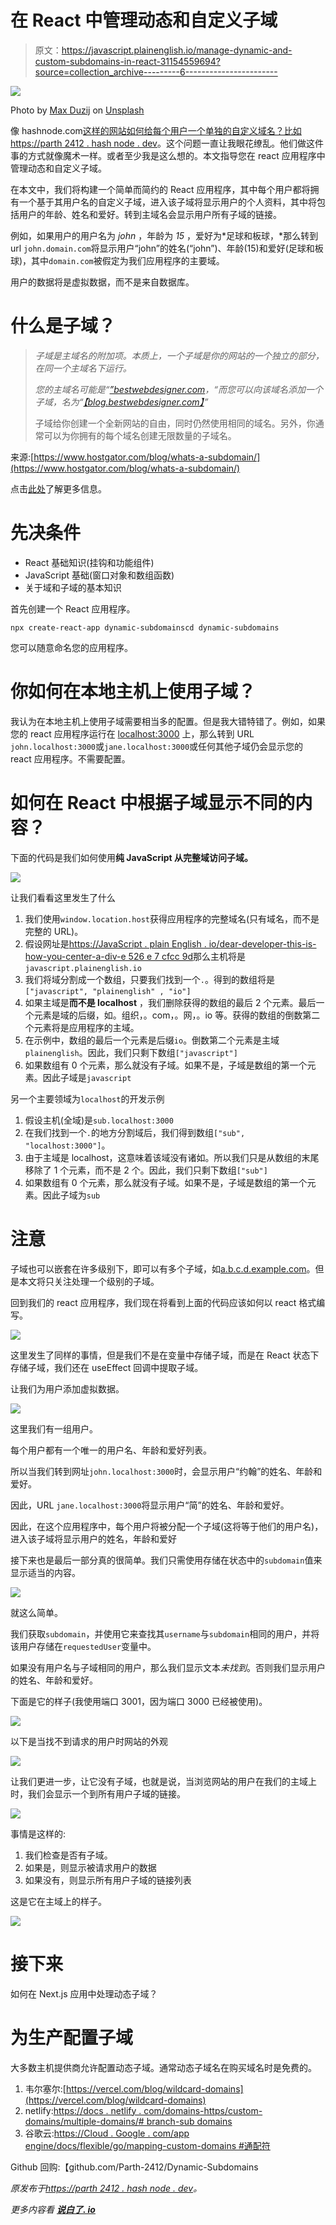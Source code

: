# 在 React 中管理动态和自定义子域

> 原文：<https://javascript.plainenglish.io/manage-dynamic-and-custom-subdomains-in-react-31154559694?source=collection_archive---------6----------------------->

![](img/af2e76e9111c50c286a0ba81834ae621.png)

Photo by [Max Duzij](https://unsplash.com/@max_duz?utm_source=medium&utm_medium=referral) on [Unsplash](https://unsplash.com?utm_source=medium&utm_medium=referral)

像 hashnode.com[这样的网站如何给每个用户一个单独的自定义域名？比如](http://hashnode.com)[https://parth 2412 . hash node . dev](https://parth2412.hashnode.dev/)。这个问题一直让我眼花缭乱。他们做这件事的方式就像魔术一样。或者至少我是这么想的。本文指导您在 react 应用程序中管理动态和自定义子域。

在本文中，我们将构建一个简单而简约的 React 应用程序，其中每个用户都将拥有一个基于其用户名的自定义子域，进入该子域将显示用户的个人资料，其中将包括用户的年龄、姓名和爱好。转到主域名会显示用户所有子域的链接。

例如，如果用户的用户名为 *john* ，年龄为 *15* ，爱好为*足球和板球，*那么转到 url `john.domain.com`将显示用户“john”的姓名(“john”)、年龄(15)和爱好(足球和板球)，其中`domain.com`被假定为我们应用程序的主要域。

用户的数据将是虚拟数据，而不是来自数据库。

# 什么是子域？

> *子域是主域名的附加项。本质上，一个子域是你的网站的一个独立的部分，在同一个主域名下运行。*
> 
> *您的主域名可能是“*[*”bestwebdesigner.com*](http://bestwebdesigner.com)*，“而您可以向该域名添加一个子域，名为“*[*【blog.bestwebdesigner.com】*](http://blog.bestwebdesigner.com)*”*
> 
> 子域给你创建一个全新网站的自由，同时仍然使用相同的域名。另外，你通常可以为你拥有的每个域名创建无限数量的子域名。

来源:[https://www.hostgator.com/blog/whats-a-subdomain/](https://www.hostgator.com/blog/whats-a-subdomain/)

点击[此处](https://www.hostgator.com/blog/whats-a-subdomain/)了解更多信息。

# 先决条件

*   React 基础知识(挂钩和功能组件)
*   JavaScript 基础(窗口对象和数组函数)
*   关于域和子域的基本知识

首先创建一个 React 应用程序。

```
npx create-react-app dynamic-subdomainscd dynamic-subdomains
```

您可以随意命名您的应用程序。

# 你如何在本地主机上使用子域？

我认为在本地主机上使用子域需要相当多的配置。但是我大错特错了。例如，如果您的 react 应用程序运行在 [localhost:3000](http://localhost:3000) 上，那么转到 URL `john.localhost:3000`或`jane.localhost:3000`或任何其他子域仍会显示您的 react 应用程序。不需要配置。

# 如何在 React 中根据子域显示不同的内容？

下面的代码是我们如何使用**纯 JavaScript 从完整域访问子域。**

![](img/2ac86e9d2cb0f784a6100df3812865cc.png)

让我们看看这里发生了什么

1.  我们使用`window.location.host`获得应用程序的完整域名(只有域名，而不是完整的 URL)。
2.  假设网址是[https://JavaScript . plain English . io/dear-developer-this-is-how-you-center-a-div-e 526 e 7 cfcc 9d](/dear-developer-this-is-how-you-center-a-div-e526e7cfcc9d)那么主机将是`javascript.plainenglish.io`
3.  我们将域分割成一个数组，只要我们找到一个`.`。得到的数组将是`["javascript", "plainenglish" , "io"]`
4.  如果主域是**而不是 localhost** ，我们删除获得的数组的最后 2 个元素。最后一个元素是域的后缀，如。组织，。com，。网，。io 等。获得的数组的倒数第二个元素将是应用程序的主域。
5.  在示例中，数组的最后一个元素是后缀`io`。倒数第二个元素是主域`plainenglish`。因此，我们只剩下数组`["javascript"]`
6.  如果数组有 0 个元素，那么就没有子域。如果不是，子域是数组的第一个元素。因此子域是`javascript`

另一个主要领域为`localhost`的开发示例

1.  假设主机(全域)是`sub.localhost:3000`
2.  在我们找到一个`.`的地方分割域后，我们得到数组`["sub", "localhost:3000"]`。
3.  由于主域是 localhost，这意味着该域没有诸如。所以我们只是从数组的末尾移除了 1 个元素，而不是 2 个。因此，我们只剩下数组`["sub"]`
4.  如果数组有 0 个元素，那么就没有子域。如果不是，子域是数组的第一个元素。因此子域为`sub`

# 注意

子域也可以嵌套在许多级别下，即可以有多个子域，如[a.b.c.d.example.com](http://a.b.c.d.example.com)。但是本文将只关注处理一个级别的子域。

回到我们的 react 应用程序，我们现在将看到上面的代码应该如何以 react 格式编写。

![](img/b87457539bea77acb3cd525571a01c3e.png)

这里发生了同样的事情，但是我们不是在变量中存储子域，而是在 React 状态下存储子域，我们还在 useEffect 回调中提取子域。

让我们为用户添加虚拟数据。

![](img/ad9def1a2d1195a39c6498d134bd3a5b.png)

这里我们有一组用户。

每个用户都有一个唯一的用户名、年龄和爱好列表。

所以当我们转到网址`john.localhost:3000`时，会显示用户“约翰”的姓名、年龄和爱好。

因此，URL `jane.localhost:3000`将显示用户“简”的姓名、年龄和爱好。

因此，在这个应用程序中，每个用户将被分配一个子域(这将等于他们的用户名)，进入该子域将显示用户的姓名，年龄和爱好

接下来也是最后一部分真的很简单。我们只需使用存储在状态中的`subdomain`值来显示适当的内容。

![](img/515c33da9475e2f3254424dee2545798.png)

就这么简单。

我们获取`subdomain`，并使用它来查找其`username`与`subdomain`相同的用户，并将该用户存储在`requestedUser`变量中。

如果没有用户名与子域相同的用户，那么我们显示文本*未找到*。否则我们显示用户的姓名、年龄和爱好。

下面是它的样子(我使用端口 3001，因为端口 3000 已经被使用)。

![](img/473aa6d19904f8f7a6102ba0a8fcad6c.png)

以下是当找不到请求的用户时网站的外观

![](img/9bc13855c5f3e13f0e272b6cfa8845a0.png)

让我们更进一步，让它没有子域，也就是说，当浏览网站的用户在我们的主域上时，我们会显示一个到所有用户子域的链接。

![](img/8621076a466fe1a211a853bab6825bde.png)

事情是这样的:

1.  我们检查是否有子域。
2.  如果是，则显示被请求用户的数据
3.  如果没有，则显示所有用户子域的链接列表

这是它在主域上的样子。

![](img/c89fe39b5721701a47ae07dea705edf8.png)

# 接下来

如何在 Next.js 应用中处理动态子域？

# 为生产配置子域

大多数主机提供商允许配置动态子域。通常动态子域名在购买域名时是免费的。

1.  韦尔塞尔:[https://vercel.com/blog/wildcard-domains](https://vercel.com/blog/wildcard-domains)
2.  netlify:[https://docs . netlify . com/domains-https/custom-domains/multiple-domains/# branch-sub domains](https://docs.netlify.com/domains-https/custom-domains/multiple-domains/#branch-subdomains)
3.  谷歌云:[https://Cloud . Google . com/app engine/docs/flexible/go/mapping-custom-domains #通配符](https://cloud.google.com/appengine/docs/flexible/go/mapping-custom-domains#wildcards)

Github 回购:【github.com/Parth-2412/Dynamic-Subdomains 

*原发布于*[*https://parth 2412 . hash node . dev*](https://parth2412.hashnode.dev/manage-dynamic-and-custom-subdomains-in-react)*。*

*更多内容看* [***说白了. io***](http://plainenglish.io/)